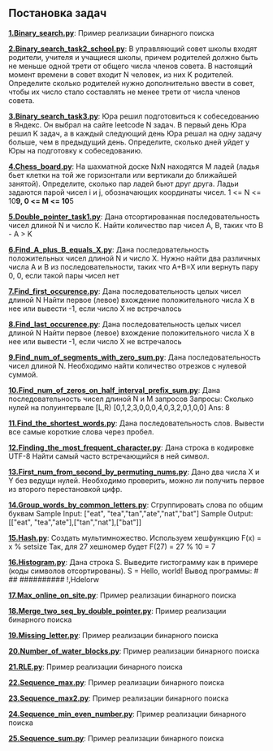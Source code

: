 ## Постановка задач
[**1.Binary_search.py**](https://github.com/devFF/FindJob/blob/main/Yandex_tasks/Binary_search.py): Пример реализации бинарного поиска

[**2.Binary_search_task2_school.py**](https://github.com/devFF/FindJob/blob/main/Yandex_tasks/Binary_search.py): 
В управляющий совет школы входят родители, учителя и учащиеся школы, причем родителей должно быть не меньше одной трети
от общего числа членов совета. В настоящий момент времени в совет входит N человек, из них K родителей.
Определите сколько родителей нужно дополнительно ввести в совет, чтобы их число стало составлять не менее трети от числа
членов совета.

[**3.Binary_search_task3.py**](https://github.com/devFF/FindJob/blob/main/Yandex_tasks/Binary_search_task3.py): 
Юра решил подготовиться к собеседованию в Яндекс. Он выбрал на сайте leetcode N задач. В первый день Юра решил K задач,
а в каждый следующий день Юра решал на одну задачу больше, чем в предыдущий день.
Определите, сколько дней уйдет у Юры на подготовку к собеседованию.

[**4.Chess_board.py**](https://github.com/devFF/FindJob/blob/main/Yandex_tasks/Chess_board.py): 
На шахматной доске NxN находятся M ладей (ладья бьет клетки на той же горизонтали
или вертикали до ближайшей занятой).
Определите, сколько пар ладей бьют друг друга. Ладьи задаются парой чисел
i и j, обозначающих координаты чисел.
1 <= N <= 10**9, 0 <= M <= 10**5

[**5.Double_pointer_task1.py**](https://github.com/devFF/FindJob/blob/main/Yandex_tasks/Double_pointer_task1.py): 
Дана отсортированная последовательность чисел длиной N и число K.
Найти количество пар чисел A, B, таких что B - A > K

[**6.Find_A_plus_B_equals_X.py**](https://github.com/devFF/FindJob/blob/main/Yandex_tasks/Find_A_plus_B_equals_X.py): 
Дана последовательность положительных чисел длиной N и число X.
Нужно найти два различных числа A и B из последовательности, таких что A+B=X
или вернуть пару 0, 0, если такой пары чисел нет

[**7.Find_first_occurence.py**](https://github.com/devFF/FindJob/blob/main/Yandex_tasks/Find_first_occurence.py): 
Дана последовательность целых чисел длиной N
Найти первое (левое) вхождение положительного числа Х в нее или вывести -1, если число Х не встречалось

[**8.Find_last_occurence.py**](https://github.com/devFF/FindJob/blob/main/Yandex_tasks/Find_last_occurence.py): 
Дана последовательность целых чисел длиной N
Найти первое (левое) вхождение положительного числа Х в нее или вывести -1, если число Х не встречалось

[**9.Find_num_of_segments_with_zero_sum.py**](https://github.com/devFF/FindJob/blob/main/Yandex_tasks/Find_num_of_segments_with_zero_sum.py): 
Дана последовательность чисел длиной N.
Необходимо найти количество отрезков с нулевой суммой.

[**10.Find_num_of_zeros_on_half_interval_prefix_sum.py**](https://github.com/devFF/FindJob/blob/main/Yandex_tasks/Find_num_of_zeros_on_half_interval_prefix_sum.py): 
Дана последовательность чисел длиной N и M запросов
Запросы: Сколько нулей на полуинтервале [L,R)
[0,1,2,3,0,0,0,4,0,3,2,0,1,0,0]
Ans: 8

[**11.Find_the_shortest_words.py**](https://github.com/devFF/FindJob/blob/main/Yandex_tasks/Find_the_shortest_words.py): 
Дана последовательность слов.
Вывести все самые короткие слова через пробел.

[**12.Finding_the_most_frequent_character.py**](https://github.com/devFF/FindJob/blob/main/Yandex_tasks/Finding_the_most_frequent_character.py): 
Дана строка в кодировке UTF-8
Найти самый часто встречающийся в ней символ.

[**13.First_num_from_second_by_permuting_nums.py**](https://github.com/devFF/FindJob/blob/main/Yandex_tasks/First_num_from_second_by_permuting_nums.py): 
Дано два числа X и Y без ведущи нулей.
Необходимо проверить, можно ли получить первое из второго перестановкой цифр.

[**14.Group_words_by_common_letters.py**](https://github.com/devFF/FindJob/blob/main/Yandex_tasks/Group_words_by_common_letters.py): 
Сгруппировать слова по общим буквам
Sample Input: ["eat", "tea","tan","ate","nat","bat"]
Sample Output: [["eat", "tea","ate"],["tan","nat"],["bat"]]

[**15.Hash.py**](https://github.com/devFF/FindJob/blob/main/Yandex_tasks/Hash.py): 
Создать мультимножество.
Используем хешфункцию F(x) = x % setsize
Так, для 27 хешномер будет F(27) = 27 % 10 = 7

[**16.Histogram.py**](https://github.com/devFF/FindJob/blob/main/Yandex_tasks/Histogram.py): 
Дана строка S.
Выведите гистограмму как в примере (коды символов отсортированы).
S = Hello, world!
Вывод программы:
      #
      ##
##########
 !,Hdelorw

[**17.Max_online_on_site.py**](https://github.com/devFF/FindJob/blob/main/Yandex_tasks/Max_online_on_site.py): 
Пример реализации бинарного поиска

[**18.Merge_two_seq_by_double_pointer.py**](https://github.com/devFF/FindJob/blob/main/Yandex_tasks/Merge_two_seq_by_double_pointer.py): 
Пример реализации бинарного поиска

[**19.Missing_letter.py**](https://github.com/devFF/FindJob/blob/main/Yandex_tasks/Missing_letter.py): 
Пример реализации бинарного поиска

[**20.Number_of_water_blocks.py**](https://github.com/devFF/FindJob/blob/main/Yandex_tasks/Number_of_water_blocks.py): 
Пример реализации бинарного поиска

[**21.RLE.py**](https://github.com/devFF/FindJob/blob/main/Yandex_tasks/RLE.py): 
Пример реализации бинарного поиска

[**22.Sequence_max.py**](https://github.com/devFF/FindJob/blob/main/Yandex_tasks/Sequence_max.py): 
Пример реализации бинарного поиска

[**23.Sequence_max2.py**](https://github.com/devFF/FindJob/blob/main/Yandex_tasks/Sequence_max2.py): 
Пример реализации бинарного поиска

[**24.Sequence_min_even_number.py**](https://github.com/devFF/FindJob/blob/main/Yandex_tasks/Sequence_min_even_number.py): 
Пример реализации бинарного поиска

[**25.Sequence_sum.py**](https://github.com/devFF/FindJob/blob/main/Yandex_tasks/Sequence_sum.py): 
Пример реализации бинарного поиска
